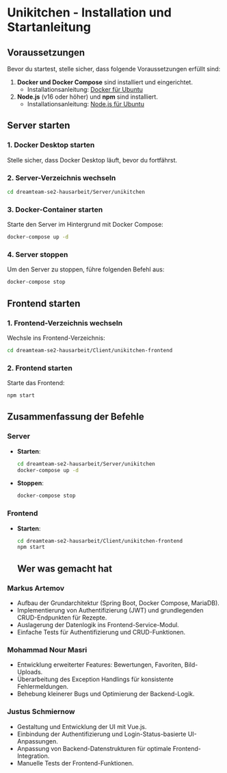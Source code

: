 # **Unikitchen - Installation und Startanleitung**

## **Voraussetzungen**
Bevor du startest, stelle sicher, dass folgende Voraussetzungen erfüllt sind:

1. **Docker und Docker Compose** sind installiert und eingerichtet.
    - Installationsanleitung: [Docker für Ubuntu](https://docs.docker.com/engine/install/ubuntu/)
2. **Node.js** (v16 oder höher) und **npm** sind installiert.
    - Installationsanleitung: [Node.js für Ubuntu](https://nodejs.org/en/download/package-manager/#debian-and-ubuntu-based-linux-distributions)

## **Server starten**

### **1. Docker Desktop starten**
Stelle sicher, dass Docker Desktop läuft, bevor du fortfährst.

### **2. Server-Verzeichnis wechseln**
```bash
cd dreamteam-se2-hausarbeit/Server/unikitchen
```

### **3. Docker-Container starten**
Starte den Server im Hintergrund mit Docker Compose:
```bash
docker-compose up -d
```

### **4. Server stoppen**
Um den Server zu stoppen, führe folgenden Befehl aus:
```bash
docker-compose stop
```

## **Frontend starten**

### **1. Frontend-Verzeichnis wechseln**
Wechsle ins Frontend-Verzeichnis:
```bash
cd dreamteam-se2-hausarbeit/Client/unikitchen-frontend
```

### **2. Frontend starten**
Starte das Frontend:
```bash
npm start
```

## **Zusammenfassung der Befehle**

### **Server**
- **Starten**:
  ```bash
  cd dreamteam-se2-hausarbeit/Server/unikitchen
  docker-compose up -d
  ```
- **Stoppen**:
  ```bash
  docker-compose stop
  ```

### **Frontend**
- **Starten**:
  ```bash
  cd dreamteam-se2-hausarbeit/Client/unikitchen-frontend
  npm start
  ```

  ## **Wer was gemacht hat**

### **Markus Artemov**
- Aufbau der Grundarchitektur (Spring Boot, Docker Compose, MariaDB).
- Implementierung von Authentifizierung (JWT) und grundlegenden CRUD-Endpunkten für Rezepte.
- Auslagerung der Datenlogik ins Frontend-Service-Modul.
- Einfache Tests für Authentifizierung und CRUD-Funktionen.

### **Mohammad Nour Masri**
- Entwicklung erweiterter Features: Bewertungen, Favoriten, Bild-Uploads.
- Überarbeitung des Exception Handlings für konsistente Fehlermeldungen.
- Behebung kleinerer Bugs und Optimierung der Backend-Logik.

### **Justus Schmiernow**
- Gestaltung und Entwicklung der UI mit Vue.js.
- Einbindung der Authentifizierung und Login-Status-basierte UI-Anpassungen.
- Anpassung von Backend-Datenstrukturen für optimale Frontend-Integration.
- Manuelle Tests der Frontend-Funktionen.